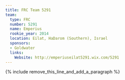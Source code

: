 ```yaml
---
title: FRC Team 5291
team:
  type: FRC
  number: 5291
  name: Emperius
  rookie_year: 2014
  location: Eilat, HaDarom (Southern), Israel
  sponsors:
  - Goldwater
  links:
    Website: http://emperiuseilat5291.wix.com/5291
---
```


{% include remove_this_line_and_add_a_paragraph %}